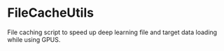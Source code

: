# FileCacheUtils
File caching script to speed up deep learning file and target data loading while using GPUS.
